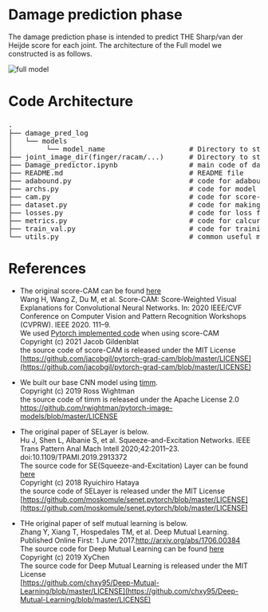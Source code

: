 # Damage prediction phase
The damage prediction phase is intended to predict THE Sharp/van der Heijde score for each joint. The architecture of the Full model we constructed is as follows.


![full model](https://user-images.githubusercontent.com/80377824/171605808-051a77a6-eced-4c73-935a-d82a197f779b.png)


# Code Architecture
<pre>
.　　
├── damage_pred_log       
│   └── models                  
│        └── model_name                    # Directory to store config, log and weight parameter files 
├── joint_image_dir(finger/racam/...)      # Directory to store images of each joint generated by the joint detection model.   
├── Damage_predictor.ipynb                 # main code of damage prediction phase            
├── README.md                              # README file   
├── adabound.py                            # code for adabound, a type of optimizer
├── archs.py                               # code for model used in the damage prediction phase. 
├── cam.py                                 # code for score-CAM
├── dataset.py                             # code for making data-loader from images in hand_all_rotation dir and image_list_hand_ver3.csv  
├── losses.py                              # code for loss function  
├── metrics.py                             # code for calcurating Pearson correlation coefficient and RMSE(Root Mean Squared Error)
├── train_val.py                           # code for training and validation  
└── utils.py                               # common useful modules (to make scheduler, optimizer, label maker for training and validation etc.)  
</pre> 

# References
- The original score-CAM can be found [here](https://github.com/haofanwang/Score-CAM)  
Wang H, Wang Z, Du M, et al. Score-CAM: Score-Weighted Visual Explanations for Convolutional Neural Networks. In: 2020 IEEE/CVF Conference on Computer Vision and Pattern Recognition Workshops (CVPRW). IEEE 2020. 111–9.  
We used [Pytorch implemented code](https://github.com/jacobgil/pytorch-grad-cam) when using score-CAM  
Copyright (c) 2021 Jacob Gildenblat  
the source code of score-CAM is released under the MIT License  
[https://github.com/jacobgil/pytorch-grad-cam/blob/master/LICENSE](https://github.com/jacobgil/pytorch-grad-cam/blob/master/LICENSE)

- We built our base CNN model using [timm](https://github.com/rwightman/pytorch-image-models).  
Copyright (c) 2019 Ross Wightman  
the source code of timm is released under the Apache License 2.0  
https://github.com/rwightman/pytorch-image-models/blob/master/LICENSE

- The original paper of SELayer is below.  
Hu J, Shen L, Albanie S, et al. Squeeze-and-Excitation Networks. IEEE Trans Pattern Anal Mach Intell 2020;42:2011–23. doi:10.1109/TPAMI.2019.2913372  
The source code for SE(Squeeze-and-Excitation) Layer can be found [here](https://github.com/moskomule/senet.pytorch)  
Copyright (c) 2018 Ryuichiro Hataya  
the source code of SELayer is released under the MIT License  
[https://github.com/moskomule/senet.pytorch/blob/master/LICENSE](https://github.com/moskomule/senet.pytorch/blob/master/LICENSE)

- THe original paper of self mutual learning is below.  
Zhang Y, Xiang T, Hospedales TM, et al. Deep Mutual Learning. Published Online First: 1 June 2017.http://arxiv.org/abs/1706.00384  
The source code for Deep Mutual Learning can be found [here](https://github.com/chxy95/Deep-Mutual-Learning)  
Copyright (c) 2019 XyChen  
The source code for Deep Mutual Learning is released under the MIT License  
[https://github.com/chxy95/Deep-Mutual-Learning/blob/master/LICENSE](https://github.com/chxy95/Deep-Mutual-Learning/blob/master/LICENSE)
